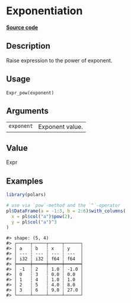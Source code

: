 
# Exponentiation

[**Source code**](https://github.com/pola-rs/r-polars/tree/main/R/expr__expr.R#L2105)

## Description

Raise expression to the power of exponent.

## Usage

<pre><code class='language-R'>Expr_pow(exponent)
</code></pre>

## Arguments

<table>
<tr>
<td style="white-space: nowrap; font-family: monospace; vertical-align: top">
<code id="Expr_pow_:_exponent">exponent</code>
</td>
<td>
Exponent value.
</td>
</tr>
</table>

## Value

Expr

## Examples

``` r
library(polars)

# use via `pow`-method and the `^`-operator
pl$DataFrame(a = -1:3, b = 2:6)$with_columns(
  x = pl$col("a")$pow(2),
  y = pl$col("a")^3
)
```

    #> shape: (5, 4)
    #> ┌─────┬─────┬─────┬──────┐
    #> │ a   ┆ b   ┆ x   ┆ y    │
    #> │ --- ┆ --- ┆ --- ┆ ---  │
    #> │ i32 ┆ i32 ┆ f64 ┆ f64  │
    #> ╞═════╪═════╪═════╪══════╡
    #> │ -1  ┆ 2   ┆ 1.0 ┆ -1.0 │
    #> │ 0   ┆ 3   ┆ 0.0 ┆ 0.0  │
    #> │ 1   ┆ 4   ┆ 1.0 ┆ 1.0  │
    #> │ 2   ┆ 5   ┆ 4.0 ┆ 8.0  │
    #> │ 3   ┆ 6   ┆ 9.0 ┆ 27.0 │
    #> └─────┴─────┴─────┴──────┘
